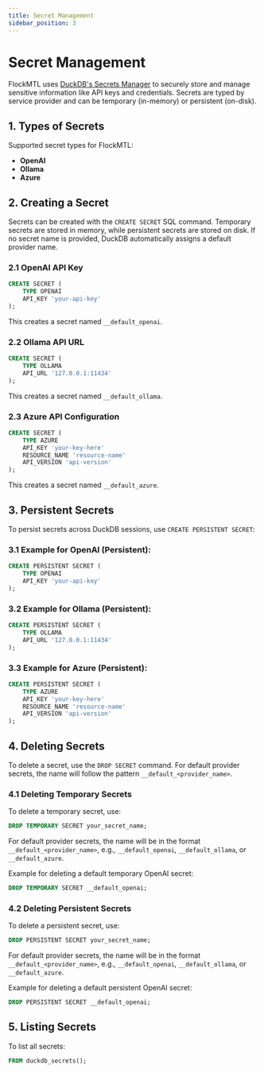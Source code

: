 ```yaml
---
title: Secret Management
sidebar_position: 3
---
```


# Secret Management

FlockMTL uses [DuckDB's Secrets Manager](https://duckdb.org/docs/configuration/secrets_manager.html) to securely store and manage sensitive information like API keys and credentials. Secrets are typed by service provider and can be temporary (in-memory) or persistent (on-disk).

## 1. Types of Secrets

Supported secret types for FlockMTL:

- **OpenAI**
- **Ollama**
- **Azure**

## 2. Creating a Secret

Secrets can be created with the `CREATE SECRET` SQL command. Temporary secrets are stored in memory, while persistent secrets are stored on disk. If no secret name is provided, DuckDB automatically assigns a default provider name.

### 2.1 OpenAI API Key

```sql
CREATE SECRET (
    TYPE OPENAI
    API_KEY 'your-api-key'
);
```

This creates a secret named `__default_openai`.

### 2.2 Ollama API URL

```sql
CREATE SECRET (
    TYPE OLLAMA
    API_URL '127.0.0.1:11434'
);
```

This creates a secret named `__default_ollama`.

### 2.3 Azure API Configuration

```sql
CREATE SECRET (
    TYPE AZURE
    API_KEY 'your-key-here'
    RESOURCE_NAME 'resource-name'
    API_VERSION 'api-version'
);
```

This creates a secret named `__default_azure`.

## 3. Persistent Secrets

To persist secrets across DuckDB sessions, use `CREATE PERSISTENT SECRET`:

### 3.1 Example for OpenAI (Persistent):

```sql
CREATE PERSISTENT SECRET (
    TYPE OPENAI
    API_KEY 'your-api-key'
);
```

### 3.2 Example for Ollama (Persistent):

```sql
CREATE PERSISTENT SECRET (
    TYPE OLLAMA
    API_URL '127.0.0.1:11434'
);
```

### 3.3 Example for Azure (Persistent):

```sql
CREATE PERSISTENT SECRET (
    TYPE AZURE
    API_KEY 'your-key-here'
    RESOURCE_NAME 'resource-name'
    API_VERSION 'api-version'
);
```

## 4. Deleting Secrets

To delete a secret, use the `DROP SECRET` command. For default provider secrets, the name will follow the pattern `__default_<provider_name>`.

### 4.1 Deleting Temporary Secrets

To delete a temporary secret, use:

```sql
DROP TEMPORARY SECRET your_secret_name;
```

For default provider secrets, the name will be in the format `__default_<provider_name>`, e.g., `__default_openai`, `__default_ollama`, or `__default_azure`.

Example for deleting a default temporary OpenAI secret:

```sql
DROP TEMPORARY SECRET __default_openai;
```

### 4.2 Deleting Persistent Secrets

To delete a persistent secret, use:

```sql
DROP PERSISTENT SECRET your_secret_name;
```

For default provider secrets, the name will be in the format `__default_<provider_name>`, e.g., `__default_openai`, `__default_ollama`, or `__default_azure`.

Example for deleting a default persistent OpenAI secret:

```sql
DROP PERSISTENT SECRET __default_openai;
```

## 5. Listing Secrets

To list all secrets:

```sql
FROM duckdb_secrets();
```
